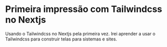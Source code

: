 # Primeira impressão com Tailwindcss no Nextjs
Usando o Tailwindcss no Nextjs pela primeira vez. Irei aprender a usar o  Tailwindcss para construir telas para sistemas e sites.
